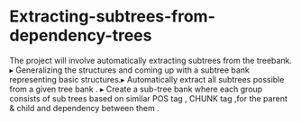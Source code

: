 # Extracting-subtrees-from-dependency-trees
The project will involve automatically extracting subtrees from the treebank. ▸ Generalizing the structures and coming up with a subtree bank representing basic structures.▸ Automatically extract all subtrees possible from a given tree bank . ▸ Create a sub-tree bank where each group consists of sub trees based on similar POS tag , CHUNK tag ,for the parent &amp; child and dependency between them .
